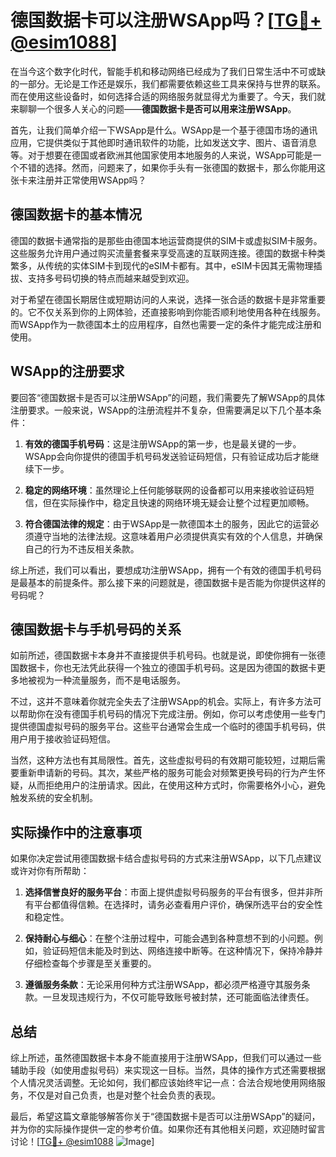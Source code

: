 # 德国数据卡可以注册WSApp吗？[[TG💪+ @esim1088](https://t.me/s/esim1088)]

在当今这个数字化时代，智能手机和移动网络已经成为了我们日常生活中不可或缺的一部分。无论是工作还是娱乐，我们都需要依赖这些工具来保持与世界的联系。而在使用这些设备时，如何选择合适的网络服务就显得尤为重要了。今天，我们就来聊聊一个很多人关心的问题——**德国数据卡是否可以用来注册WSApp**。

首先，让我们简单介绍一下WSApp是什么。WSApp是一个基于德国市场的通讯应用，它提供类似于其他即时通讯软件的功能，比如发送文字、图片、语音消息等。对于想要在德国或者欧洲其他国家使用本地服务的人来说，WSApp可能是一个不错的选择。然而，问题来了，如果你手头有一张德国的数据卡，那么你能用这张卡来注册并正常使用WSApp吗？

## 德国数据卡的基本情况

德国的数据卡通常指的是那些由德国本地运营商提供的SIM卡或虚拟SIM卡服务。这些服务允许用户通过购买流量套餐来享受高速的互联网连接。德国的数据卡种类繁多，从传统的实体SIM卡到现代的eSIM卡都有。其中，eSIM卡因其无需物理插拔、支持多号码切换的特点而越来越受到欢迎。

对于希望在德国长期居住或短期访问的人来说，选择一张合适的数据卡是非常重要的。它不仅关系到你的上网体验，还直接影响到你能否顺利地使用各种在线服务。而WSApp作为一款德国本土的应用程序，自然也需要一定的条件才能完成注册和使用。

## WSApp的注册要求

要回答“德国数据卡是否可以注册WSApp”的问题，我们需要先了解WSApp的具体注册要求。一般来说，WSApp的注册流程并不复杂，但需要满足以下几个基本条件：

1. **有效的德国手机号码**：这是注册WSApp的第一步，也是最关键的一步。WSApp会向你提供的德国手机号码发送验证码短信，只有验证成功后才能继续下一步。
   
2. **稳定的网络环境**：虽然理论上任何能够联网的设备都可以用来接收验证码短信，但在实际操作中，稳定且快速的网络环境无疑会让整个过程更加顺畅。

3. **符合德国法律的规定**：由于WSApp是一款德国本土的服务，因此它的运营必须遵守当地的法律法规。这意味着用户必须提供真实有效的个人信息，并确保自己的行为不违反相关条款。

综上所述，我们可以看出，要想成功注册WSApp，拥有一个有效的德国手机号码是最基本的前提条件。那么接下来的问题就是，德国数据卡是否能为你提供这样的号码呢？

## 德国数据卡与手机号码的关系

如前所述，德国数据卡本身并不直接提供手机号码。也就是说，即使你拥有一张德国数据卡，你也无法凭此获得一个独立的德国手机号码。这是因为德国的数据卡更多地被视为一种流量服务，而不是电话服务。

不过，这并不意味着你就完全失去了注册WSApp的机会。实际上，有许多方法可以帮助你在没有德国手机号码的情况下完成注册。例如，你可以考虑使用一些专门提供德国虚拟号码的服务平台。这些平台通常会生成一个临时的德国手机号码，供用户用于接收验证码短信。

当然，这种方法也有其局限性。首先，这些虚拟号码的有效期可能较短，过期后需要重新申请新的号码。其次，某些严格的服务可能会对频繁更换号码的行为产生怀疑，从而拒绝用户的注册请求。因此，在使用这种方式时，你需要格外小心，避免触发系统的安全机制。

## 实际操作中的注意事项

如果你决定尝试用德国数据卡结合虚拟号码的方式来注册WSApp，以下几点建议或许对你有所帮助：

1. **选择信誉良好的服务平台**：市面上提供虚拟号码服务的平台有很多，但并非所有平台都值得信赖。在选择时，请务必查看用户评价，确保所选平台的安全性和稳定性。

2. **保持耐心与细心**：在整个注册过程中，可能会遇到各种意想不到的小问题。例如，验证码短信未能及时到达、网络连接中断等。在这种情况下，保持冷静并仔细检查每个步骤是至关重要的。

3. **遵循服务条款**：无论采用何种方式注册WSApp，都必须严格遵守其服务条款。一旦发现违规行为，不仅可能导致账号被封禁，还可能面临法律责任。

## 总结

综上所述，虽然德国数据卡本身不能直接用于注册WSApp，但我们可以通过一些辅助手段（如使用虚拟号码）来实现这一目标。当然，具体的操作方式还需要根据个人情况灵活调整。无论如何，我们都应该始终牢记一点：合法合规地使用网络服务，不仅是对自己负责，也是对整个社会负责的表现。

最后，希望这篇文章能够解答你关于“德国数据卡是否可以注册WSApp”的疑问，并为你的实际操作提供一定的参考价值。如果你还有其他相关问题，欢迎随时留言讨论！[[TG💪+ @esim1088](https://t.me/s/esim1088) ![Image](https://i.postimg.cc/4NQfJmqS/Snipaste-2025-05-13-00-14-12.png)]
